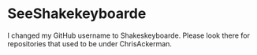 # SeeShakekeyboarde
I changed my GitHub username to Shakeskeyboarde. Please look there for repositories that used to be under ChrisAckerman.
